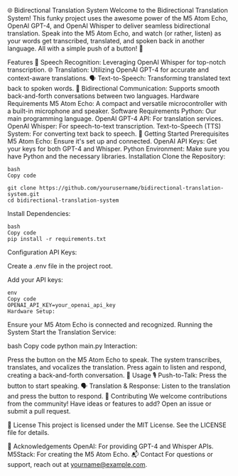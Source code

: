 🌐 Bidirectional Translation System
Welcome to the Bidirectional Translation System! This funky project uses the awesome power of the M5 Atom Echo, OpenAI GPT-4, and OpenAI Whisper to deliver seamless bidirectional translation. Speak into the M5 Atom Echo, and watch (or rather, listen) as your words get transcribed, translated, and spoken back in another language. All with a simple push of a button! 🎉

Features
🎤 Speech Recognition: Leveraging OpenAI Whisper for top-notch transcription.
🌐 Translation: Utilizing OpenAI GPT-4 for accurate and context-aware translations.
🗣️ Text-to-Speech: Transforming translated text back to spoken words.
🔄 Bidirectional Communication: Supports smooth back-and-forth conversations between two languages.
Hardware Requirements
M5 Atom Echo: A compact and versatile microcontroller with a built-in microphone and speaker.
Software Requirements
Python: Our main programming language.
OpenAI GPT-4 API: For translation services.
OpenAI Whisper: For speech-to-text transcription.
Text-to-Speech (TTS) System: For converting text back to speech.
🚀 Getting Started
Prerequisites
M5 Atom Echo: Ensure it's set up and connected.
OpenAI API Keys: Get your keys for both GPT-4 and Whisper.
Python Environment: Make sure you have Python and the necessary libraries.
Installation
Clone the Repository:

```
bash
Copy code

git clone https://github.com/yourusername/bidirectional-translation-system.git
cd bidirectional-translation-system
```
Install Dependencies:

```
bash
Copy code
pip install -r requirements.txt
```

Configuration
API Keys:

Create a .env file in the project root.

Add your API keys:
```
env
Copy code
OPENAI_API_KEY=your_openai_api_key
Hardware Setup:
```
Ensure your M5 Atom Echo is connected and recognized.
Running the System
Start the Translation Service:

bash
Copy code
python main.py
Interaction:

Press the button on the M5 Atom Echo to speak.
The system transcribes, translates, and vocalizes the translation.
Press again to listen and respond, creating a back-and-forth conversation.
🎉 Usage
🎙️ Push-to-Talk: Press the button to start speaking.
🗣️ Translation & Response: Listen to the translation and press the button to respond.
🤝 Contributing
We welcome contributions from the community! Have ideas or features to add? Open an issue or submit a pull request.

📜 License
This project is licensed under the MIT License. See the LICENSE file for details.

🙏 Acknowledgements
OpenAI: For providing GPT-4 and Whisper APIs.
M5Stack: For creating the M5 Atom Echo.
📬 Contact
For questions or support, reach out at yourname@example.com.
